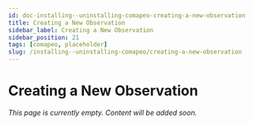 ```yaml
---
id: doc-installing--uninstalling-comapeo-creating-a-new-observation
title: Creating a New Observation
sidebar_label: Creating a New Observation
sidebar_position: 21
tags: [comapeo, placeholder]
slug: /installing--uninstalling-comapeo/creating-a-new-observation
---
```


# Creating a New Observation

*This page is currently empty. Content will be added soon.*

